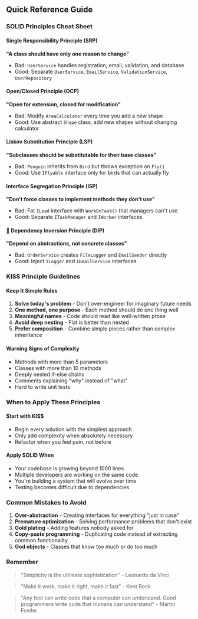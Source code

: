 ## Quick Reference Guide

### SOLID Principles Cheat Sheet

#### Single Responsibility Principle (SRP)
**"A class should have only one reason to change"**
- Bad: `UserService` handles registration, email, validation, and database
- Good: Separate `UserService`, `EmailService`, `ValidationService`, `UserRepository`

#### Open/Closed Principle (OCP)
**"Open for extension, closed for modification"**
- Bad: Modify `AreaCalculator` every time you add a new shape
- Good: Use abstract `Shape` class, add new shapes without changing calculator

#### Liskov Substitution Principle (LSP)
**"Subclasses should be substitutable for their base classes"**
- Bad: `Penguin` inherits from `Bird` but throws exception on `Fly()`
- Good: Use `IFlyable` interface only for birds that can actually fly

#### Interface Segregation Principle (ISP)
**"Don't force classes to implement methods they don't use"**
- Bad: Fat `ILead` interface with `WorkOnTask()` that managers can't use
- Good: Separate `ITaskManager` and `IWorker` interfaces

#### 🔗 Dependency Inversion Principle (DIP)
**"Depend on abstractions, not concrete classes"**
- Bad: `OrderService` creates `FileLogger` and `EmailSender` directly
- Good: Inject `ILogger` and `IEmailService` interfaces

### KISS Principle Guidelines

#### Keep It Simple Rules
1. **Solve today's problem** - Don't over-engineer for imaginary future needs
2. **One method, one purpose** - Each method should do one thing well
3. **Meaningful names** - Code should read like well-written prose
4. **Avoid deep nesting** - Flat is better than nested
5. **Prefer composition** - Combine simple pieces rather than complex inheritance

#### Warning Signs of Complexity
- Methods with more than 5 parameters
- Classes with more than 10 methods
- Deeply nested if-else chains
- Comments explaining "why" instead of "what"
- Hard to write unit tests

### When to Apply These Principles

#### Start with KISS
- Begin every solution with the simplest approach
- Only add complexity when absolutely necessary
- Refactor when you feel pain, not before

#### Apply SOLID When
- Your codebase is growing beyond 1000 lines
- Multiple developers are working on the same code
- You're building a system that will evolve over time
- Testing becomes difficult due to dependencies

### Common Mistakes to Avoid

1. **Over-abstraction** - Creating interfaces for everything "just in case"
2. **Premature optimization** - Solving performance problems that don't exist
3. **Gold plating** - Adding features nobody asked for
4. **Copy-paste programming** - Duplicating code instead of extracting common functionality
5. **God objects** - Classes that know too much or do too much

### Remember
> "Simplicity is the ultimate sophistication" - Leonardo da Vinci

> "Make it work, make it right, make it fast" - Kent Beck

> "Any fool can write code that a computer can understand. Good programmers write code that humans can understand" - Martin Fowler
